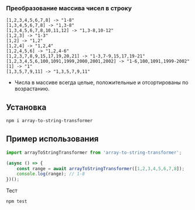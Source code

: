### Преобразование массива чисел в строку

```
[1,2,3,4,5,6,7,8] -> "1-8"
[1,3,4,5,6,7,8] -> "1,3-8"
[1,3,4,5,6,7,8,10,11,12] -> "1,3-8,10-12"
[1,2,3] -> "1-3"
[1,2] -> "1,2"
[1,2,4] -> "1,2,4"
[1,2,4,5,6] -> "1,2,4-6"
[1,2,3,7,8,9,15,17,19,20,21] -> "1-3,7-9,15,17,19-21"
[1,2,3,4,5,6,100,1091,1999,2000,2001,2002] -> "1-6,100,1091,1999-2002"
[1] -> "1"
[1,3,5,7,9,11] -> "1,3,5,7,9,11"
```

- Числа в массиве всегда целые, положительные и отсортированы по возрастанию.

## Установка

```bash
npm i array-to-string-transformer
```

## Пример использования

```js
import arrayToStringTransformer from 'array-to-string-transformer';

(async () => {
    const range = await arrayToStringTransformer([1,2,3,4,5,6,7,8]);
    console.log(range); // 1-8
})();
```

Тест

```bash
npm test
```
